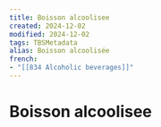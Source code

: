 ```yaml
---
title: Boisson alcoolisee
created: 2024-12-02
modified: 2024-12-02
tags: TBSMetadata
alias: Boisson alcoolisée
french:
- "[[834 Alcoholic beverages]]"
---
```

# Boisson alcoolisee
